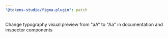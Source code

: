 ```yaml
---
"@tokens-studio/figma-plugin": patch
---
```


Change typography visual preview from "aA" to "Aa" in documentation and inspector components